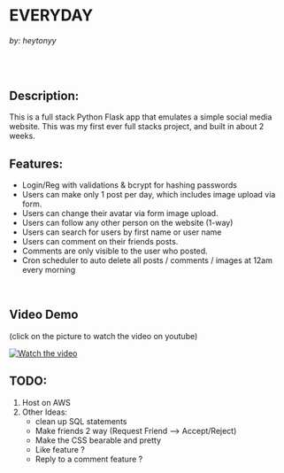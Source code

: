 # EVERYDAY
###### by: heytonyy

<br>

## Description:

This is a full stack Python Flask app that emulates a simple social media website. This was my first ever full stacks project, and built in about 2 weeks.

## Features:

- Login/Reg with validations & bcrypt for hashing passwords
- Users can make only 1 post per day, which includes image upload via form.
- Users can change their avatar via form image upload.
- Users can follow any other person on the website (1-way)
- Users can search for users by first name or user name
- Users can comment on their friends posts. 
- Comments are only visible to the user who posted.
- Cron scheduler to auto delete all posts / comments / images at 12am every morning

<br>

## Video Demo
(click on the picture to watch the video on youtube)

[![Watch the video](https://img.youtube.com/vi/GdWlzwk8B3w/maxresdefault.jpg)](https://youtu.be/GdWlzwk8B3w)

## TODO:
1. Host on AWS
2. Other Ideas:
    - clean up SQL statements
    - Make friends 2 way (Request Friend --> Accept/Reject)
    - Make the CSS bearable and pretty
    - Like feature ?
    - Reply to a comment feature ?

<br>
